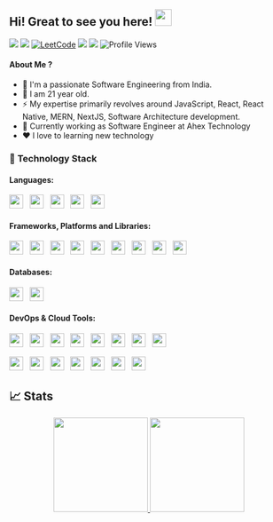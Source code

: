 

## Hi! Great to see you here! <img src="https://raw.githubusercontent.com/aemmadi/aemmadi/master/wave.gif" width="30px" height="30px">

<a href="https://www.linkedin.com/in/harish-palsande9/"><img src="https://img.shields.io/badge/linkedin-%230077B5.svg?style=for-the-badge&logo=linkedin&logoColor=white"></a>
<a href="mailto:harishpalsande9@gmail.com"><img src="https://img.shields.io/badge/Gmail-D14836?style=for-the-badge&logo=gmail&logoColor=white"></a>
[![LeetCode](https://img.shields.io/badge/LeetCode-FFA116?style=for-the-badge&logo=leetcode&logoColor=black)](https://leetcode.com/harishpalsande9/)
<a href="https://twitter.com/intent/follow?screen_name=harish_palsande"><img src="https://img.shields.io/badge/harish_palsande-%231DA1F2.svg?style=for-the-badge&logo=Twitter&logoColor=white"></a>
<a href="https://www.instagram.com/harish_palsande_09/"><img src="https://img.shields.io/badge/instagram-E4405F?style=for-the-badge&logo=instagram&logoColor=white"></a>
![Profile Views](https://komarev.com/ghpvc/?username=harishpalsande9&style=flat-square)

#### About Me ?

- 🏫 I'm a passionate Software Engineering from India.
- 🌱 I am 21 year old.
- ⚡️ My expertise primarily revolves around JavaScript, React, React Native, MERN, NextJS, Software Architecture development.
- 🏢 Currently working as Software Engineer at Ahex Technology
- ♥️ I love to learning new technology


### 🔭 **Technology Stack**

#### **Languages**:

<img height=25 src="https://img.shields.io/badge/java-%23ED8B00.svg?style=for-the-badge&logo=java&logoColor=white">&nbsp;&nbsp;
<img height=25 src="https://img.shields.io/badge/javascript-%23323330.svg?style=for-the-badge&logo=javascript&logoColor=%23F7DF1E">&nbsp;&nbsp;
<img height=25 src="https://img.shields.io/badge/typescript-%23007ACC.svg?style=for-the-badge&logo=typescript&logoColor=white">&nbsp;&nbsp;
<img height=25 src="https://img.shields.io/badge/html5-%23E34F26.svg?style=for-the-badge&logo=html5&logoColor=white">&nbsp;&nbsp;
<img height=25 src="https://img.shields.io/badge/css3-%231572B6.svg?style=for-the-badge&logo=css3&logoColor=white">&nbsp;&nbsp;


#### **Frameworks, Platforms and Libraries**:

<img height=25 src="https://img.shields.io/badge/node.js-6DA55F?style=for-the-badge&logo=node.js&logoColor=white">&nbsp;&nbsp;
<img height=25 src="https://img.shields.io/badge/react-%2320232a.svg?style=for-the-badge&logo=react&logoColor=%2361DAFB">&nbsp;&nbsp;
<img height=25 src="https://img.shields.io/badge/react%20native-%23000000.svg?style=for-the-badge&logo=react&logoColor=%2361DAFB">&nbsp;&nbsp;
<img height=25 src="https://img.shields.io/badge/redux-764ABC?style=for-the-badge&logo=redux&logoColor=white">&nbsp;&nbsp;
<img height=25 src="https://img.shields.io/badge/next.js-%23E0234E.svg?style=for-the-badge&logo=next.js&logoColor=white">&nbsp;&nbsp;
<img height=25 src="https://img.shields.io/badge/express.js-%23404d59.svg?style=for-the-badge&logo=express&logoColor=%2361DAFB">&nbsp;&nbsp;
<img height=25 src="https://img.shields.io/badge/bootstrap-%23404d59.svg?style=for-the-badge&logo=bootstrap&logoColor=%2361DAFB">&nbsp;&nbsp;
<img height=25 src="https://img.shields.io/badge/tailwindcss-%23404d59.svg?style=for-the-badge&logo=tailwindcss&logoColor=%2361DAFB">&nbsp;&nbsp;
<img height=25 src="https://img.shields.io/badge/sass-%23404d59.svg?style=for-the-badge&logo=sass&logoColor=%2361DAFB">&nbsp;&nbsp;

#### **Databases**:

<img height=25 src="https://img.shields.io/badge/MongoDB-%234ea94b.svg?style=for-the-badge&logo=mongodb&logoColor=white">&nbsp;&nbsp;
<img height=25 src="https://img.shields.io/badge/mysql-%23316192.svg?style=for-the-badge&logo=mysql&logoColor=white">&nbsp;&nbsp;

#### **DevOps & Cloud Tools**:

<img height=25 src="https://img.shields.io/badge/docker-%230db7ed.svg?style=for-the-badge&logo=docker&logoColor=white">&nbsp;&nbsp;
<img height=25 src="https://img.shields.io/badge/git-%23F05033.svg?style=for-the-badge&logo=git&logoColor=white">&nbsp;&nbsp;
<img height=25 src="https://img.shields.io/badge/aws-%23FF9900.svg?style=for-the-badge&logo=amazon-aws&logoColor=white">&nbsp;&nbsp;
<img height=25 src="https://img.shields.io/badge/microsoft%20azure-%230072C6.svg?style=for-the-badge&logo=microsoft-azure&logoColor=white">&nbsp;&nbsp;
<img height=25 src="https://img.shields.io/badge/jenkins-%232C5263.svg?style=for-the-badge&logo=jenkins&logoColor=white">&nbsp;&nbsp;
<img height=25 src="https://img.shields.io/badge/gitlab-%23181717.svg?style=for-the-badge&logo=gitlab&logoColor=white">&nbsp;&nbsp;
<img height=25 src="https://img.shields.io/badge/kubernetes-%23326ce5.svg?style=for-the-badge&logo=kubernetes&logoColor=white">&nbsp;&nbsp;
<img height=25 src="https://img.shields.io/badge/docker-%230db7ed.svg?style=for-the-badge&logo=docker&logoColor=white">&nbsp;&nbsp;


<img height=25 src="https://img.shields.io/badge/git-%23F05033.svg?style=for-the-badge&logo=git&logoColor=white">&nbsp;&nbsp; 
<img height=25 src="https://img.shields.io/badge/gitlab-%23181717.svg?style=for-the-badge&logo=gitlab&logoColor=white">&nbsp;&nbsp;
<img height=25 src="https://img.shields.io/badge/jenkins-%232C5263.svg?style=for-the-badge&logo=jenkins&logoColor=white">&nbsp;&nbsp;
<img height=25 src="https://img.shields.io/badge/kubernetes-%23326ce5.svg?style=for-the-badge&logo=kubernetes&logoColor=white">&nbsp;&nbsp;
<img height=25 src="https://img.shields.io/badge/docker-%230db7ed.svg?style=for-the-badge&logo=docker&logoColor=white">&nbsp;&nbsp;
<img height=25 src="https://img.shields.io/badge/aws-%23FF9900.svg?style=for-the-badge&logo=amazon-aws&logoColor=white">&nbsp;&nbsp;
<img height=25 src="https://img.shields.io/badge/microsoft%20azure-%230072C6.svg?style=for-the-badge&logo=microsoft-azure&logoColor=white">&nbsp;&nbsp;


## 📈 Stats
<p align="center">
<a href="https://github.com/harishpalsande9">
  <img height="170em" src="https://github-readme-stats-eight-theta.vercel.app/api?username=harishpalsande9&show_icons=true&theme=algolia&include_all_commits=true&count_private=true"/>
  <img height="170em" src="https://github-readme-stats-eight-theta.vercel.app/api/top-langs/?username=harishpalsande9&layout=compact&langs_count=8&theme=algolia"/>
</a>
</p>

